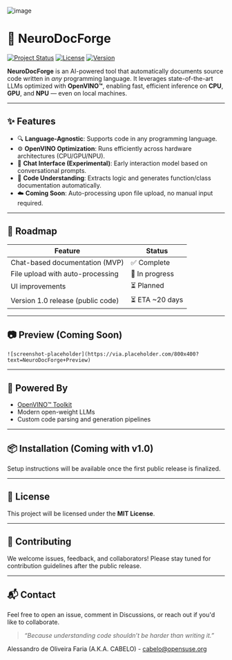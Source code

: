 
![image](https://github.com/user-attachments/assets/7de1254d-b078-401d-9390-f58a10ada536)

# 🧠 NeuroDocForge

[![Project Status](https://img.shields.io/badge/status-in%20development-yellow)](#)
[![License](https://img.shields.io/badge/license-MIT-blue.svg)](#license)
[![Version](https://img.shields.io/badge/version-1.0--rc1-informational)](#)

**NeuroDocForge** is an AI-powered tool that automatically documents source code written in *any* programming language. It leverages state-of-the-art LLMs optimized with **OpenVINO™**, enabling fast, efficient inference on **CPU**, **GPU**, and **NPU** — even on local machines.

---

## ✨ Features

- 🔍 **Language-Agnostic**: Supports code in any programming language.
- ⚙️ **OpenVINO Optimization**: Runs efficiently across hardware architectures (CPU/GPU/NPU).
- 💬 **Chat Interface (Experimental)**: Early interaction model based on conversational prompts.
- 📄 **Code Understanding**: Extracts logic and generates function/class documentation automatically.
- ☁️ **Coming Soon**: Auto-processing upon file upload, no manual input required.

---

## 🚧 Roadmap

| Feature                             | Status        |
|-------------------------------------|---------------|
| Chat-based documentation (MVP)      | ✅ Complete    |
| File upload with auto-processing    | 🚧 In progress |
| UI improvements                     | ⏳ Planned     |
| Version 1.0 release (public code)   | ⏳ ETA ~20 days |

---

## 📷 Preview (Coming Soon)

<!-- You can add a screenshot or GIF later here -->
```
![screenshot-placeholder](https://via.placeholder.com/800x400?text=NeuroDocForge+Preview)
```

---

## 🧠 Powered By

- [OpenVINO™ Toolkit](https://www.intel.com/openvino)
- Modern open-weight LLMs
- Custom code parsing and generation pipelines

---

## 📦 Installation (Coming with v1.0)

Setup instructions will be available once the first public release is finalized.

---

## 📜 License

This project will be licensed under the **MIT License**.

---

## 🤝 Contributing

We welcome issues, feedback, and collaborators! Please stay tuned for contribution guidelines after the public release.

---

## 📬 Contact

Feel free to open an issue, comment in Discussions, or reach out if you'd like to collaborate.

> *“Because understanding code shouldn’t be harder than writing it.”*

Alessandro de Oliveira Faria (A.K.A. CABELO) - cabelo@opensuse.org

